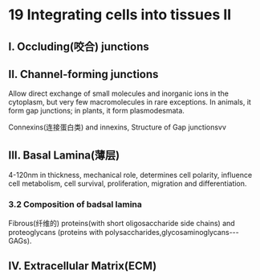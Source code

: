 # 19 Integrating cells into tissues II

## I. Occluding(咬合) junctions


## II. Channel-forming junctions
Allow direct exchange of small molecules and inorganic ions
in the cytoplasm, but very few macromolecules in rare
exceptions. In animals, it form gap junctions; in plants, it form plasmodesmata.

Connexins(连接蛋白类) and innexins,
Structure of Gap junctionsvv 

## III. Basal Lamina(薄层)
4-120nm in thickness, mechanical role, determines cell polarity, influence cell
metabolism, cell survival, proliferation, migration and differentiation.

### 3.2 Composition of badsal lamina
Fibrous(纤维的) proteins(with short oligosaccharide side chains) and proteoglycans 
(proteins with polysaccharides,glycosaminoglycans---GAGs).

## IV. Extracellular Matrix(ECM)

